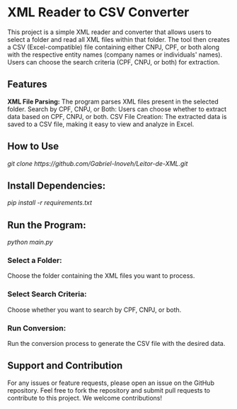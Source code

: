 <h1>XML Reader to CSV Converter</h1>

This project is a simple XML reader and converter that allows users to select a folder and read all XML files within that folder. The tool then creates a CSV (Excel-compatible) file containing either CNPJ, CPF, or both along with the respective entity names (company names or individuals' names). Users can choose the search criteria (CPF, CNPJ, or both) for extraction.

<h2>Features</h2>
<strong>XML File Parsing:</strong> The program parses XML files present in the selected folder.
Search by CPF, CNPJ, or Both: Users can choose whether to extract data based on CPF, CNPJ, or both.
CSV File Creation: The extracted data is saved to a CSV file, making it easy to view and analyze in Excel.

<h2>How to Use</h2>
<i>git clone https://github.com/Gabriel-Inoveh/Leitor-de-XML.git</i>

<h2>Install Dependencies:</h2>
<i>pip install -r requirements.txt</i>

<h2>Run the Program:</h2>
<i>python main.py</i>

<h3>Select a Folder:</h3>
Choose the folder containing the XML files you want to process.

<h3>Select Search Criteria:</h3>
Choose whether you want to search by CPF, CNPJ, or both.

<h3>Run Conversion:</h3>
Run the conversion process to generate the CSV file with the desired data.



<h2>Support and Contribution</h2>
For any issues or feature requests, please open an issue on the GitHub repository.
Feel free to fork the repository and submit pull requests to contribute to this project. We welcome contributions!

